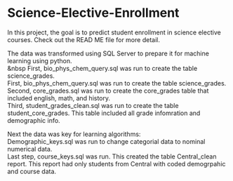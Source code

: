 # Science-Elective-Enrollment
In this project, the goal is to predict student enrollment in science elective courses. Check out the READ ME file for more detail. 

The data was transformed using SQL Server to prepare it for machine learning using python. <br>
&nbsp First, bio_phys_chem_query.sql was run to create the table science_grades. <br>
First, bio_phys_chem_query.sql was run to create the table science_grades. <br>
Second, core_grades.sql was run to create the core_grades table that included english, math, and history. <br>
Third, student_grades_clean.sql was run to create the table student_core_grades. This table included all grade infomration and demographic info. <br>

Next the data was key for learning algorithms: <br>
Demographic_keys.sql was run to change categorial data to nominal numerical data.<br>
Last step, course_keys.sql was run. This created the table Central_clean report. This report had only students from Central with coded demogrpahic and course data. <br>
